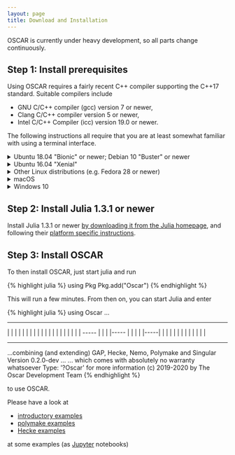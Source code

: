 ```yaml
---
layout: page
title: Download and Installation
---
```


OSCAR is currently under heavy development, so all parts
change continuously.

## Step 1: Install prerequisites

Using OSCAR requires a fairly recent C++ compiler supporting the C++17 standard. Suitable compilers
include
- GNU C/C++ compiler (gcc) version 7 or newer,
- Clang C/C++ compiler version 5 or newer,
- Intel C/C++ Compiler (icc) version 19.0 or newer.

The following instructions all require that you are at least somewhat familiar with using a
terminal interface.

<div class="clickdesc">

<details id="install-ubuntu1804">
<summary>
Ubuntu 18.04 "Bionic" or newer; Debian 10 "Buster" or newer
</summary>
Enter the following commands into a terminal (this will prompt for your password
and requires that you have permissions to administer your computer).
{% highlight bash %}
sudo apt-get update
sudo apt-get install build-essential g++ gcc
{% endhighlight %}
</details>

<details>
<summary id="install-ubuntu1604">
Ubuntu 16.04 "Xenial"
</summary>
<p>
The LTS release Ubuntu 16.04 has reached end of life in April 2019, but still receives
security updates until April 2021. In general we recommend that you upgrade to a more
recent Ubuntu version. 
</p>
<p>
If you wish to proceed with it anyway, you can install a newer compiler as follows.
Enter the following commands into a terminal (this will prompt for your password
and requires that you have permissions to administer your computer).
{% highlight bash %}
sudo apt-get install -y software-properties-common
sudo add-apt-repository ppa:ubuntu-toolchain-r/test
sudo apt update
sudo apt install g++-7 -y
sudo update-alternatives --install /usr/bin/gcc gcc /usr/bin/gcc-7 60 --slave /usr/bin/g++ g++ /usr/bin/g++-7
{% endhighlight %}
</p>
</details>

<details>
<summary>
Other Linux distributions (e.g. Fedora 28 or newer)
</summary>
Please install a supported C/C++ compiler for your Linux distribution, as described above.
</details>

<details>
<summary>
macOS
</summary>
On macOS, you need to install the Xcode command line tools, as explained in the following instructions.
<ol>
<li>Install Xcode <a href="https://apps.apple.com/de/app/xcode/id497799835">via the App Store</a>.</li>
<li>Launch a Terminal and enter the command <code>xcode-select —install</code>, then press enter.</li>
<li>A window will appear asking you: <q>The xcode-select command requires
the command line developer tools. Would you like to install the tools
now?</q>. Confirm this by clicking <q>Install</q>.</li>
<li>Wait for this to complete; it needs to download about 130 MB of data.</li>
<li>You can verify that everything worked verifying the
<code>/Library/Developer/CommandLineTools/usr/bin/</code> exists and
contains executables such as <code>clang</code> and <code>clang++</code>,
the C and C++ compiler.</li>
</ol>
</details>

<details>
<summary>
Windows 10
</summary>
We currently only support Windows 10 or newer using <a href="https://docs.microsoft.com/en-us/windows/wsl/install-win10">Windows Subsystem for Linux (WSL)</a>.
<ol>
<li>Search for "Turn Windows features on or off"</li>
<li>On the left panel, select "Turn Windows features on or off"</li>
<li>Select "Windows subsystem for Linux" and press "Ok"</li>
<li>Click "Restart the PC"</li>
<li>Click the Windows store icon (shopping bag)</li>
<li>Search for "Ubuntu" in the store - it's free!</li>
<li>Select "Ubuntu" and "Get" the app</li>
<li>Click "Launch" and follow the prompts</li>
</ol>
<p>
You can now follow the instructions for <em><a href="#install-ubuntu1804">Ubuntu 18.04 or newer</a></em> above.
</p>
<p>
To start bash in a later session, just search for <q>bash</q>.
</p>
</details>

</div>

## Step 2: Install Julia 1.3.1 or newer

Install Julia 1.3.1 or newer [by downloading it from the Julia homepage](https://julialang.org/downloads/),
and following their [platform specific instructions](https://julialang.org/downloads/platform/).




## Step 3: Install OSCAR

To then install OSCAR, just start julia and run

{% highlight julia %}
  using Pkg
  Pkg.add("Oscar")
{% endhighlight %}

This will run a few minutes. From then on, you can start Julia and enter

{% highlight julia %}
  using Oscar
  ...
   -----    -----    -----      -      -----
  |     |  |     |  |     |    | |    |     |
  |     |  |        |         |   |   |     |
  |     |   -----   |        |     |  |-----
  |     |        |  |        |-----|  |   |
  |     |  |     |  |     |  |     |  |    |
   -----    -----    -----   -     -  -     -

  ...combining (and extending) GAP, Hecke, Nemo, Polymake and Singular
  Version 0.2.0-dev ...
   ... which comes with absolutely no warranty whatsoever
  Type: '?Oscar' for more information
  (c) 2019-2020 by The Oscar Development Team
{% endhighlight %}

to use OSCAR.

Please have a look at 

  - [introductory examples](https://oscar.computeralgebra.de/example/)
  - [polymake examples](https://github.com/micjoswig/oscar-notebooks)
  - [Hecke examples](https://github.com/thofma/HeckeTutorials.jl)

at some examples (as [Jupyter](https://jupyter.org/) notebooks)

<!-- TODO: disabled until https://github.com/oscar-system/GAP.jl/issues/335 is resolved

### Starting GAP with JuliaInterface

If you have the Julia module `GAP.jl` installed above, you can also use the packages in the OSCAR ecosystem from GAP.

You can start a GAP, linked to your downloaded Julia, via

{% highlight bash %}
~/.julia/gap.sh
{% endhighlight %}

On the resulting GAP prompt, you can then load the Julia interface via

{% highlight GAP %}
LoadPackage( "JuliaInterface" );
{% endhighlight %}
-->
